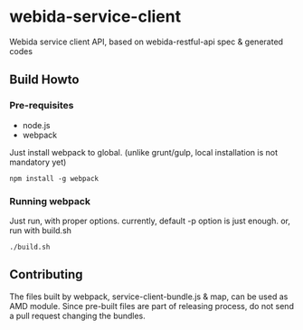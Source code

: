 # webida-service-client

Webida service client API, based on webida-restful-api spec & generated codes

## Build Howto

### Pre-requisites

- node.js
- webpack

Just install webpack to global. (unlike grunt/gulp, local installation is not mandatory yet)
``` shell
npm install -g webpack
```

### Running webpack
Just run, with proper options. currently, default -p option is just enough. or, run with build.sh

``` shell
./build.sh
```

## Contributing

The files built by webpack, service-client-bundle.js & map, can be used as AMD module. Since pre-built files are part of releasing process, do not send a pull request changing the bundles.
